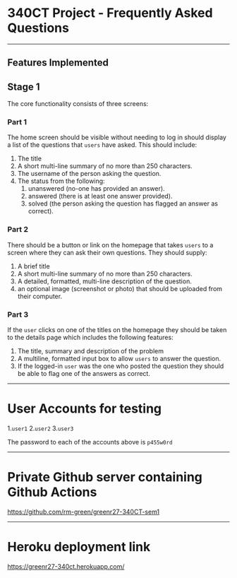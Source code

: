 # 340CT Project - Frequently Asked Questions
---
## Features Implemented

## Stage 1

The core functionality consists of three screens:

### Part 1

The home screen should be visible without needing to log in should display a list of the questions that `users` have asked. This should include:

1. The title
2. A short multi-line summary of no more than 250 characters.
3. The username of the person asking the question.
3. The status from the following:
    1. unanswered (no-one has provided an answer).
    2. answered (there is at least one answer provided).
    3. solved (the person asking the question has flagged an answer as correct).

### Part 2

There should be a button or link on the homepage that takes `users` to a screen where they can ask their own questions. They should supply:

1. A brief title
2. A short multi-line summary of no more than 250 characters.
3. A detailed, formatted, multi-line description of the question.
4. an optional image (screenshot or photo) that should be uploaded from their computer.

### Part 3

If the `user` clicks on one of the titles on the homepage they should be taken to the details page which includes the following features:

1. The title, summary and description of the problem
2. A multiline, formatted input box to allow `users` to answer the question.
3. If the logged-in `user` was the one who posted the question they should be able to flag one of the answers as correct.

---
# User Accounts for testing

1.`user1`
2.`user2`
3.`user3`

The password to each of the accounts above is `p455w0rd`

---
# Private Github server containing Github Actions

https://github.com/rm-green/greenr27-340CT-sem1

---
# Heroku deployment link

https://greenr27-340ct.herokuapp.com/

